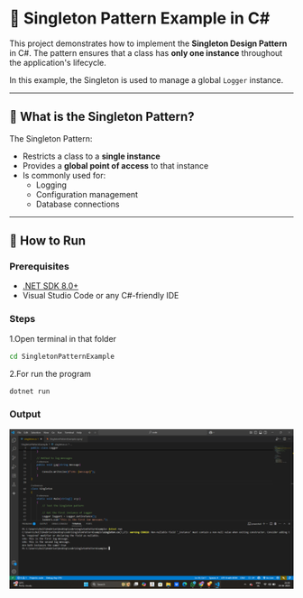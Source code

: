 # 🧩 Singleton Pattern Example in C#

This project demonstrates how to implement the **Singleton Design Pattern** in C#. The pattern ensures that a class has **only one instance** throughout the application's lifecycle.

In this example, the Singleton is used to manage a global `Logger` instance.

---

## 📌 What is the Singleton Pattern?

The Singleton Pattern:
- Restricts a class to a **single instance**
- Provides a **global point of access** to that instance
- Is commonly used for:
  - Logging
  - Configuration management
  - Database connections

---

## 🚀 How to Run

### Prerequisites

- [.NET SDK 8.0+](https://dotnet.microsoft.com/en-us/download/dotnet/8.0)
- Visual Studio Code or any C#-friendly IDE

### Steps

1.Open terminal in that folder

```bash
cd SingletonPatternExample
```


2.For run the program 

```bash 
dotnet run
```

   
### Output 

![alt text](singleton.png)